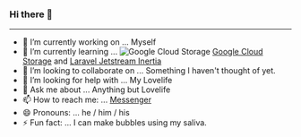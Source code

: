 ### Hi there 👋

 ---
- 🔭 I’m currently working on ... Myself
- 🌱 I’m currently learning ... ![Google Cloud Storage](https://simpleicons.org/icons/googlecloud.svg "Google Cloud Storage") [Google Cloud Storage](http://cloud.google.com/storage/) and [Laravel Jetstream Inertia](http://jetstream.laravel.com/1.x/stacks/inertia.html)
- 👯 I’m looking to collaborate on ... Something I haven't thought of yet.
- 🤔 I’m looking for help with ... My Lovelife
- 💬 Ask me about ... Anything but Lovelife
- 📫 How to reach me: ... [Messenger](http://www.messenger.com/t/aabill.domingo)
- 😄 Pronouns: ... he / him / his
- ⚡ Fun fact: ... I can make bubbles using my saliva.
